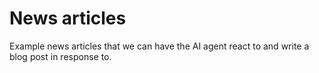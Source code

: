 # News articles

Example news articles that we can have the AI agent react to and write a blog
post in response to.
